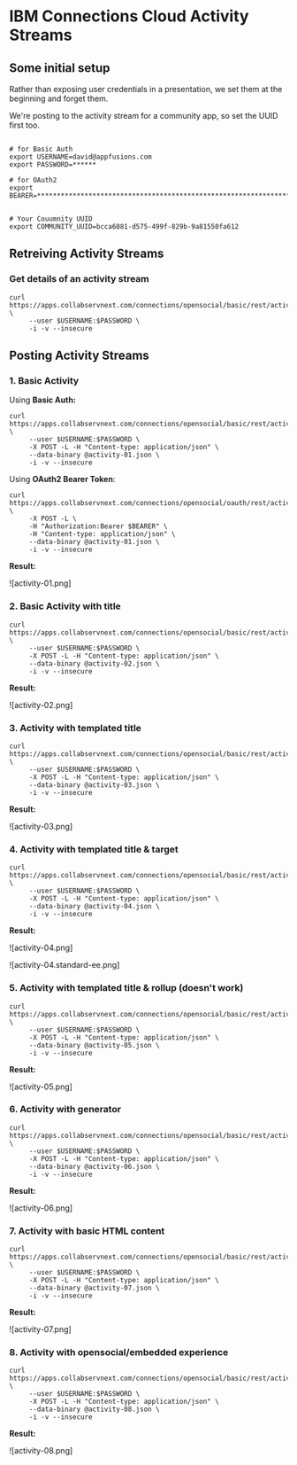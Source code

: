# IBM Connections Cloud Activity Streams


## Some initial setup

Rather than exposing user credentials in a presentation, we set them at the beginning and forget them.

We're posting to the activity stream for a community app, so set the UUID first too.

````

# for Basic Auth
export USERNAME=david@appfusions.com
export PASSWORD=******

# for OAuth2
export BEARER=****************************************************************************************************


# Your Couumnity UUID
export COMMUNITY_UUID=bcca6081-d575-499f-829b-9a81550fa612

````


## Retreiving Activity Streams


### Get details of an activity stream

````
curl https://apps.collabservnext.com/connections/opensocial/basic/rest/activitystreams/urn:lsid:lconn.ibm.com:communities.community:$COMMUNITY_UUID/@all/@all \
     --user $USERNAME:$PASSWORD \
     -i -v --insecure
````


## Posting Activity Streams



### 1. Basic Activity

Using **Basic Auth:**

````
curl https://apps.collabservnext.com/connections/opensocial/basic/rest/activitystreams/urn:lsid:lconn.ibm.com:communities.community:$COMMUNITY_UUID/@all/@all \
     --user $USERNAME:$PASSWORD \
     -X POST -L -H "Content-type: application/json" \
     --data-binary @activity-01.json \
     -i -v --insecure
````

Using **OAuth2 Bearer Token**:

````
curl https://apps.collabservnext.com/connections/opensocial/oauth/rest/activitystreams/urn:lsid:lconn.ibm.com:communities.community:$COMMUNITY_UUID/@all/@all \
     -X POST -L \
     -H "Authorization:Bearer $BEARER" \
	 -H "Content-type: application/json" \
	 --data-binary @activity-01.json \
     -i -v --insecure
````

**Result:**

![activity-01.png]

### 2. Basic Activity with title


````
curl https://apps.collabservnext.com/connections/opensocial/basic/rest/activitystreams/urn:lsid:lconn.ibm.com:communities.community:$COMMUNITY_UUID/@all/@all \
     --user $USERNAME:$PASSWORD \
     -X POST -L -H "Content-type: application/json" \
     --data-binary @activity-02.json \
     -i -v --insecure
````

**Result:**

![activity-02.png]

### 3. Activity with templated title


````
curl https://apps.collabservnext.com/connections/opensocial/basic/rest/activitystreams/urn:lsid:lconn.ibm.com:communities.community:$COMMUNITY_UUID/@all/@all \
     --user $USERNAME:$PASSWORD \
     -X POST -L -H "Content-type: application/json" \
     --data-binary @activity-03.json \
     -i -v --insecure
````

**Result:**

![activity-03.png]

### 4. Activity with templated title & target


````
curl https://apps.collabservnext.com/connections/opensocial/basic/rest/activitystreams/urn:lsid:lconn.ibm.com:communities.community:$COMMUNITY_UUID/@all/@all \
     --user $USERNAME:$PASSWORD \
     -X POST -L -H "Content-type: application/json" \
     --data-binary @activity-04.json \
     -i -v --insecure
````


**Result:**

![activity-04.png]

![activity-04.standard-ee.png]

### 5. Activity with templated title & rollup (doesn't work)


````
curl https://apps.collabservnext.com/connections/opensocial/basic/rest/activitystreams/urn:lsid:lconn.ibm.com:communities.community:$COMMUNITY_UUID/@all/@all \
     --user $USERNAME:$PASSWORD \
     -X POST -L -H "Content-type: application/json" \
     --data-binary @activity-05.json \
     -i -v --insecure
````


**Result:**

![activity-05.png]


### 6. Activity with generator


````
curl https://apps.collabservnext.com/connections/opensocial/basic/rest/activitystreams/urn:lsid:lconn.ibm.com:communities.community:$COMMUNITY_UUID/@all/@all \
     --user $USERNAME:$PASSWORD \
     -X POST -L -H "Content-type: application/json" \
     --data-binary @activity-06.json \
     -i -v --insecure
````


**Result:**

![activity-06.png]


### 7. Activity with basic HTML content


````
curl https://apps.collabservnext.com/connections/opensocial/basic/rest/activitystreams/urn:lsid:lconn.ibm.com:communities.community:$COMMUNITY_UUID/@all/@all \
     --user $USERNAME:$PASSWORD \
     -X POST -L -H "Content-type: application/json" \
     --data-binary @activity-07.json \
     -i -v --insecure
````


**Result:**

![activity-07.png]


### 8. Activity with opensocial/embedded experience


````
curl https://apps.collabservnext.com/connections/opensocial/basic/rest/activitystreams/urn:lsid:lconn.ibm.com:communities.community:$COMMUNITY_UUID/@all/@all \
     --user $USERNAME:$PASSWORD \
     -X POST -L -H "Content-type: application/json" \
     --data-binary @activity-08.json \
     -i -v --insecure
````


**Result:**

![activity-08.png]
